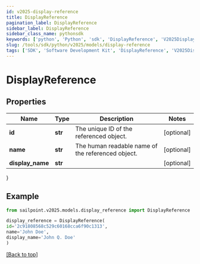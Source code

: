 ```yaml
---
id: v2025-display-reference
title: DisplayReference
pagination_label: DisplayReference
sidebar_label: DisplayReference
sidebar_class_name: pythonsdk
keywords: ['python', 'Python', 'sdk', 'DisplayReference', 'V2025DisplayReference'] 
slug: /tools/sdk/python/v2025/models/display-reference
tags: ['SDK', 'Software Development Kit', 'DisplayReference', 'V2025DisplayReference']
---
```


# DisplayReference


## Properties

Name | Type | Description | Notes
------------ | ------------- | ------------- | -------------
**id** | **str** | The unique ID of the referenced object. | [optional] 
**name** | **str** | The human readable name of the referenced object. | [optional] 
**display_name** | **str** |  | [optional] 
}

## Example

```python
from sailpoint.v2025.models.display_reference import DisplayReference

display_reference = DisplayReference(
id='2c91808568c529c60168cca6f90c1313',
name='John Doe',
display_name='John Q. Doe'
)

```
[[Back to top]](#) 

